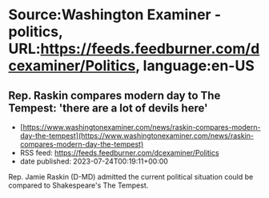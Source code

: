 # Source:Washington Examiner - politics, URL:https://feeds.feedburner.com/dcexaminer/Politics, language:en-US

## Rep. Raskin compares modern day to The Tempest: 'there are a lot of devils here'
 - [https://www.washingtonexaminer.com/news/raskin-compares-modern-day-the-tempest](https://www.washingtonexaminer.com/news/raskin-compares-modern-day-the-tempest)
 - RSS feed: https://feeds.feedburner.com/dcexaminer/Politics
 - date published: 2023-07-24T00:19:11+00:00

Rep. Jamie Raskin (D-MD) admitted the current political situation could be compared to Shakespeare's The Tempest.

